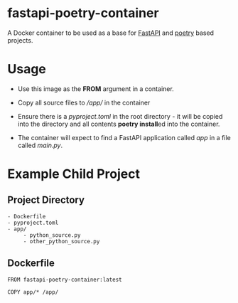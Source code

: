 # fastapi-poetry-container
A Docker container to be used as a base for [FastAPI](https://fastapi.tiangolo.com/) and [poetry](https://poetry.eustace.io) based projects.

# Usage

* Use this image as the **FROM** argument in a container.

* Copy all source files to */app/* in the container

* Ensure there is a *pyproject.toml* in the root directory - it will be copied into the directory and all contents **poetry install**ed into the container.

* The container will expect to find a FastAPI application called *app* in a file called *main.py*.

# Example Child Project

## Project Directory

```
- Dockerfile
- pyproject.toml
- app/
     - python_source.py
     - other_python_source.py
```

## Dockerfile

``` docker
FROM fastapi-poetry-container:latest

COPY app/* /app/

```
